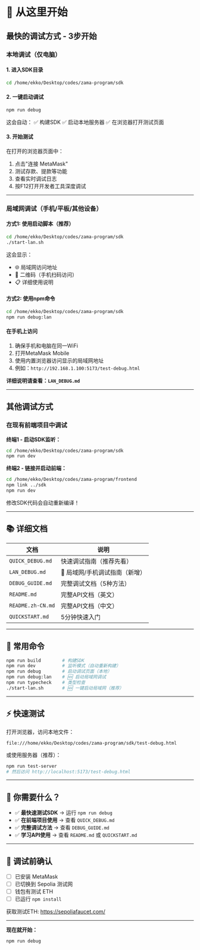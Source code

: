# 🎯 从这里开始

## 最快的调试方式 - 3步开始

### 本地调试（仅电脑）

#### 1. 进入SDK目录
```bash
cd /home/ekko/Desktop/codes/zama-program/sdk
```

#### 2. 一键启动调试
```bash
npm run debug
```

这会自动：
✅ 构建SDK
✅ 启动本地服务器
✅ 在浏览器打开测试页面

#### 3. 开始测试
在打开的浏览器页面中：
1. 点击"连接 MetaMask"
2. 测试存款、提款等功能
3. 查看实时调试日志
4. 按F12打开开发者工具深度调试

---

### 局域网调试（手机/平板/其他设备）

#### 方式1: 使用启动脚本（推荐）
```bash
cd /home/ekko/Desktop/codes/zama-program/sdk
./start-lan.sh
```

这会显示：
- 🌐 局域网访问地址
- 📱 二维码（手机扫码访问）
- 📋 详细使用说明

#### 方式2: 使用npm命令
```bash
cd /home/ekko/Desktop/codes/zama-program/sdk
npm run debug:lan
```

#### 在手机上访问
1. 确保手机和电脑在同一WiFi
2. 打开MetaMask Mobile
3. 使用内置浏览器访问显示的局域网地址
4. 例如：`http://192.168.1.100:5173/test-debug.html`

**详细说明请查看：`LAN_DEBUG.md`**

---

## 其他调试方式

### 在现有前端项目中调试

**终端1 - 启动SDK监听：**
```bash
cd /home/ekko/Desktop/codes/zama-program/sdk
npm run dev
```

**终端2 - 链接并启动前端：**
```bash
cd /home/ekko/Desktop/codes/zama-program/frontend
npm link ../sdk
npm run dev
```

修改SDK代码会自动重新编译！

---

## 📚 详细文档

| 文档 | 说明 |
|------|------|
| `QUICK_DEBUG.md` | 快速调试指南（推荐先看） |
| `LAN_DEBUG.md` | 📱 局域网/手机调试指南（新增） |
| `DEBUG_GUIDE.md` | 完整调试文档（5种方法） |
| `README.md` | 完整API文档（英文） |
| `README.zh-CN.md` | 完整API文档（中文） |
| `QUICKSTART.md` | 5分钟快速入门 |

---

## 🔧 常用命令

```bash
npm run build        # 构建SDK
npm run dev          # 监听模式（自动重新构建）
npm run debug        # 启动调试页面（本地）
npm run debug:lan    # 🆕 启动局域网调试
npm run typecheck    # 类型检查
./start-lan.sh       # 🆕 一键启动局域网（推荐）
```

---

## ⚡ 快速测试

打开浏览器，访问本地文件：
```
file:///home/ekko/Desktop/codes/zama-program/sdk/test-debug.html
```

或使用服务器（推荐）：
```bash
npm run test-server
# 然后访问 http://localhost:5173/test-debug.html
```

---

## 🎯 你需要什么？

- ✅ **最快速测试SDK** → 运行 `npm run debug`
- ✅ **在前端项目使用** → 查看 `QUICK_DEBUG.md`
- ✅ **完整调试方法** → 查看 `DEBUG_GUIDE.md`
- ✅ **学习API使用** → 查看 `README.md` 或 `QUICKSTART.md`

---

## 🚨 调试前确认

- [ ] 已安装 MetaMask
- [ ] 已切换到 Sepolia 测试网
- [ ] 钱包有测试 ETH
- [ ] 已运行 `npm install`

获取测试ETH: https://sepoliafaucet.com/

---

**现在就开始：**
```bash
npm run debug
```
